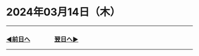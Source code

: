# 2024年03月14日（木）

---

### [◀️前日へ](https://github.com/yuasys/chatty-journal/blob/main/2024/03/2024-03-13.md)&emsp;&emsp;&emsp;&emsp;[翌日へ▶️](https://github.com/yuasys/chatty-journal/blob/main/2024/03/2024-03-15.md)

---
